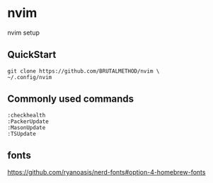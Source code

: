 # nvim
nvim setup

## QuickStart
```
git clone https://github.com/BRUTALMETHOD/nvim \
~/.config/nvim

```

## Commonly used commands
```
:checkhealth
:PackerUpdate
:MasonUpdate
:TSUpdate
```

## fonts
https://github.com/ryanoasis/nerd-fonts#option-4-homebrew-fonts
